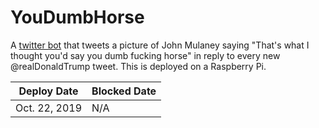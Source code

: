 # YouDumbHorse

A [twitter bot](https://twitter.com/YouDumbHorse) that tweets a picture of John Mulaney saying "That's what I thought you'd say you dumb fucking horse" in reply to every new @realDonaldTrump tweet. This is deployed on a Raspberry Pi. 

Deploy Date | Blocked Date
---|---
Oct. 22, 2019 | N/A
